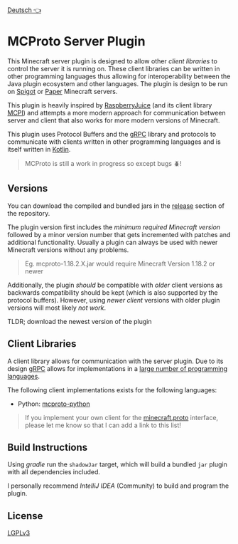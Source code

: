 [Deutsch 👈](README_DEUTSCH.md)

# MCProto Server Plugin

This Minecraft server plugin is designed to allow other *client libraries* to control the server it is running on. 
These client libraries can be written in other programming languages thus allowing for interoperability between the Java plugin ecosystem and other languages.
The plugin is design to be run on [Spigot](https://www.spigotmc.org/) or [Paper](https://papermc.io/) Minecraft servers.

This plugin is heavily inspired by [RaspberryJuice](https://github.com/zhuowei/RaspberryJuice) (and its client library [MCPI](https://github.com/martinohanlon/mcpi)) and attempts a more modern approach for communication between server and client that also works for more modern versions of Minecraft.

This plugin uses Protocol Buffers and the [gRPC](https://grpc.io/) library and protocols to communicate with clients written in other programming languages and is itself written in [Kotlin](https://kotlinlang.org/).

> MCProto is still a work in progress so except bugs 🪲!

## Versions

You can download the compiled and bundled jars in the [release](https://github.com/icezyclon/mcproto/releases) section of the repository.

The plugin version first includes the *minimum required Minecraft version* followed by a minor version number that gets incremented with patches and additional functionality.
Usually a plugin can always be used with newer Minecraft versions without any problems.

> Eg. mcproto-1.18.2.X.jar would require Minecraft Version 1.18.2 or newer

Additionally, the plugin *should* be compatible with *older* client versions as backwards compatibility should be kept (which is also supported by the protocol buffers).
However, using *newer client* versions with older plugin versions will most likely *not work*.

TLDR; download the newest version of the plugin

## Client Libraries

A client library allows for communication with the server plugin. 
Due to its design [gRPC](https://grpc.io/) allows for implementations in a [large number of programming languages](https://grpc.io/docs/languages/).

The following client implementations exists for the following languages:

* Python: [mcproto-python](https://github.com/icezyclon/mcproto-python)

> If you implement your own client for the [minecraft.proto](src/main/proto/minecraft.proto) interface, please let me know so that I can add a link to this list!

## Build Instructions

Using *gradle* run the `shadowJar` target, which will build a bundled `jar` plugin with all dependencies included.

I personally recommend *IntelliJ IDEA* (Community) to build and program the plugin.

## License

[LGPLv3](LICENSE)
